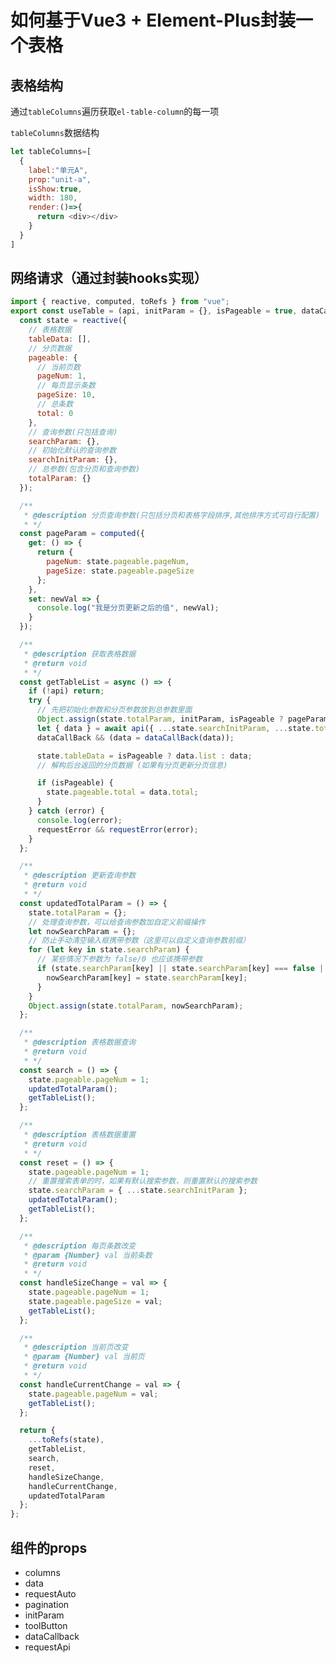 # 如何基于Vue3 + Element-Plus封装一个表格
## 表格结构

通过```tableColumns```遍历获取```el-table-column```的每一项

```tableColumns```数据结构
```js
let tableColumns=[
  {
    label:"单元A",
    prop:"unit-a",
    isShow:true,
    width: 180,
    render:()=>{
      return <div></div>
    }
  }
]
```
## 网络请求（通过封装hooks实现）
```js
import { reactive, computed, toRefs } from "vue";
export const useTable = (api, initParam = {}, isPageable = true, dataCallBack, requestError = null) => {
  const state = reactive({
    // 表格数据
    tableData: [],
    // 分页数据
    pageable: {
      // 当前页数
      pageNum: 1,
      // 每页显示条数
      pageSize: 10,
      // 总条数
      total: 0
    },
    // 查询参数(只包括查询)
    searchParam: {},
    // 初始化默认的查询参数
    searchInitParam: {},
    // 总参数(包含分页和查询参数)
    totalParam: {}
  });

  /**
   * @description 分页查询参数(只包括分页和表格字段排序,其他排序方式可自行配置)
   * */
  const pageParam = computed({
    get: () => {
      return {
        pageNum: state.pageable.pageNum,
        pageSize: state.pageable.pageSize
      };
    },
    set: newVal => {
      console.log("我是分页更新之后的值", newVal);
    }
  });

  /**
   * @description 获取表格数据
   * @return void
   * */
  const getTableList = async () => {
    if (!api) return;
    try {
      // 先把初始化参数和分页参数放到总参数里面
      Object.assign(state.totalParam, initParam, isPageable ? pageParam.value : {});
      let { data } = await api({ ...state.searchInitParam, ...state.totalParam });
      dataCallBack && (data = dataCallBack(data));

      state.tableData = isPageable ? data.list : data;
      // 解构后台返回的分页数据 (如果有分页更新分页信息)

      if (isPageable) {
        state.pageable.total = data.total;
      }
    } catch (error) {
      console.log(error);
      requestError && requestError(error);
    }
  };

  /**
   * @description 更新查询参数
   * @return void
   * */
  const updatedTotalParam = () => {
    state.totalParam = {};
    // 处理查询参数，可以给查询参数加自定义前缀操作
    let nowSearchParam = {};
    // 防止手动清空输入框携带参数（这里可以自定义查询参数前缀）
    for (let key in state.searchParam) {
      // 某些情况下参数为 false/0 也应该携带参数
      if (state.searchParam[key] || state.searchParam[key] === false || state.searchParam[key] === 0) {
        nowSearchParam[key] = state.searchParam[key];
      }
    }
    Object.assign(state.totalParam, nowSearchParam);
  };

  /**
   * @description 表格数据查询
   * @return void
   * */
  const search = () => {
    state.pageable.pageNum = 1;
    updatedTotalParam();
    getTableList();
  };

  /**
   * @description 表格数据重置
   * @return void
   * */
  const reset = () => {
    state.pageable.pageNum = 1;
    // 重置搜索表单的时，如果有默认搜索参数，则重置默认的搜索参数
    state.searchParam = { ...state.searchInitParam };
    updatedTotalParam();
    getTableList();
  };

  /**
   * @description 每页条数改变
   * @param {Number} val 当前条数
   * @return void
   * */
  const handleSizeChange = val => {
    state.pageable.pageNum = 1;
    state.pageable.pageSize = val;
    getTableList();
  };

  /**
   * @description 当前页改变
   * @param {Number} val 当前页
   * @return void
   * */
  const handleCurrentChange = val => {
    state.pageable.pageNum = val;
    getTableList();
  };

  return {
    ...toRefs(state),
    getTableList,
    search,
    reset,
    handleSizeChange,
    handleCurrentChange,
    updatedTotalParam
  };
};

```
## 组件的props
- columns
- data
- requestAuto
- pagination
- initParam
- toolButton
- dataCallback
- requestApi

